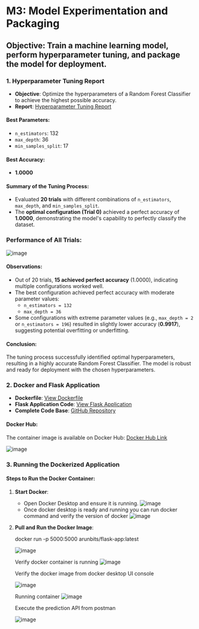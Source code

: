# M3: Model Experimentation and Packaging

## Objective: Train a machine learning model, perform hyperparameter tuning, and package the model for deployment.

### 1. Hyperparameter Tuning Report
- **Objective**: Optimize the hyperparameters of a Random Forest Classifier to achieve the highest possible accuracy.
- **Report**: [Hyperparameter Tuning Report](https://github.com/arunmohapatra/iris/blob/main/tuning_report.txt)

#### Best Parameters:
- `n_estimators`: 132
- `max_depth`: 36
- `min_samples_split`: 17

#### Best Accuracy:
- **1.0000**

#### Summary of the Tuning Process:
- Evaluated **20 trials** with different combinations of `n_estimators`, `max_depth`, and `min_samples_split`.
- The **optimal configuration (Trial 0)** achieved a perfect accuracy of **1.0000**, demonstrating the model's capability to perfectly classify the dataset.
### Performance of All Trials:
![image](https://github.com/user-attachments/assets/158ea50c-863e-41b1-b20c-efa691a3a276)

#### Observations:
- Out of 20 trials, **15 achieved perfect accuracy** (1.0000), indicating multiple configurations worked well.
- The best configuration achieved perfect accuracy with moderate parameter values:
  - `n_estimators = 132`
  - `max_depth = 36`
- Some configurations with extreme parameter values (e.g., `max_depth = 2` or `n_estimators = 196`) resulted in slightly lower accuracy (**0.9917**), suggesting potential overfitting or underfitting.

#### Conclusion:
The tuning process successfully identified optimal hyperparameters, resulting in a highly accurate Random Forest Classifier. The model is robust and ready for deployment with the chosen hyperparameters.


### 2. Docker and Flask Application
- **Dockerfile**: [View Dockerfile](https://github.com/arunmohapatra/iris/blob/main/Dockerfile)
- **Flask Application Code**: [View Flask Application](https://github.com/arunmohapatra/iris/blob/main/src/app.py)
- **Complete Code Base**: [GitHub Repository](https://github.com/arunmohapatra/iris)

#### Docker Hub:
The container image is available on Docker Hub:  [Docker Hub Link](https://hub.docker.com/r/arunbits/flask-app)

![image](https://github.com/user-attachments/assets/639f51ec-918d-4f32-9bfd-8f87a49b7490)


### 3. Running the Dockerized Application

#### Steps to Run the Docker Container:
1. **Start Docker**:
   - Open Docker Desktop and ensure it is running.
     ![image](https://github.com/user-attachments/assets/e9ee584f-7b29-4cb2-a0e9-91ade13999bd)
   - Once docker desktop is ready and running you can run docker command and verify the version of docker
     ![image](https://github.com/user-attachments/assets/08d6da95-0453-4d36-b3ab-cc22e336c2b8)


2. **Pull and Run the Docker Image**:

   docker run -p 5000:5000 arunbits/flask-app:latest

   ![image](https://github.com/user-attachments/assets/6c6561fc-c41c-44d5-84a4-3428b2ef2dfd)


   Verify docker container is running
   ![image](https://github.com/user-attachments/assets/512b9829-b72b-4ac6-b86c-306bf9272025)

    Verify the docker image from docker desktop UI console

    ![image](https://github.com/user-attachments/assets/6380a384-af5a-4a91-b2a5-662a95e1a43f)

    Running container
    ![image](https://github.com/user-attachments/assets/e3cfecf5-784a-4650-a330-f7483e6f83fb)

    Execute the prediction API from postman
   
    ![image](https://github.com/user-attachments/assets/5a2dbcbc-de77-48b7-88e7-9fc649261fb3)
